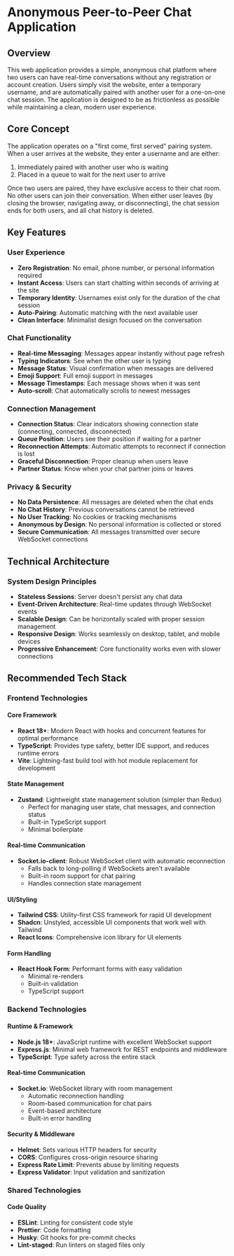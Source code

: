 # Anonymous Peer-to-Peer Chat Application

## Overview

This web application provides a simple, anonymous chat platform where two users can have real-time conversations without any registration or account creation. Users simply visit the website, enter a temporary username, and are automatically paired with another user for a one-on-one chat session. The application is designed to be as frictionless as possible while maintaining a clean, modern user experience.

## Core Concept

The application operates on a "first come, first served" pairing system. When a user arrives at the website, they enter a username and are either:

1. Immediately paired with another user who is waiting
2. Placed in a queue to wait for the next user to arrive

Once two users are paired, they have exclusive access to their chat room. No other users can join their conversation. When either user leaves (by closing the browser, navigating away, or disconnecting), the chat session ends for both users, and all chat history is deleted.

## Key Features

### User Experience

-   **Zero Registration**: No email, phone number, or personal information required
-   **Instant Access**: Users can start chatting within seconds of arriving at the site
-   **Temporary Identity**: Usernames exist only for the duration of the chat session
-   **Auto-Pairing**: Automatic matching with the next available user
-   **Clean Interface**: Minimalist design focused on the conversation

### Chat Functionality

-   **Real-time Messaging**: Messages appear instantly without page refresh
-   **Typing Indicators**: See when the other user is typing
-   **Message Status**: Visual confirmation when messages are delivered
-   **Emoji Support**: Full emoji support in messages
-   **Message Timestamps**: Each message shows when it was sent
-   **Auto-scroll**: Chat automatically scrolls to newest messages

### Connection Management

-   **Connection Status**: Clear indicators showing connection state (connecting, connected, disconnected)
-   **Queue Position**: Users see their position if waiting for a partner
-   **Reconnection Attempts**: Automatic attempts to reconnect if connection is lost
-   **Graceful Disconnection**: Proper cleanup when users leave
-   **Partner Status**: Know when your chat partner joins or leaves

### Privacy & Security

-   **No Data Persistence**: All messages are deleted when the chat ends
-   **No Chat History**: Previous conversations cannot be retrieved
-   **No User Tracking**: No cookies or tracking mechanisms
-   **Anonymous by Design**: No personal information is collected or stored
-   **Secure Communication**: All messages transmitted over secure WebSocket connections

## Technical Architecture

### System Design Principles

-   **Stateless Sessions**: Server doesn't persist any chat data
-   **Event-Driven Architecture**: Real-time updates through WebSocket events
-   **Scalable Design**: Can be horizontally scaled with proper session management
-   **Responsive Design**: Works seamlessly on desktop, tablet, and mobile devices
-   **Progressive Enhancement**: Core functionality works even with slower connections

## Recommended Tech Stack

### Frontend Technologies

#### Core Framework

-   **React 18+**: Modern React with hooks and concurrent features for optimal performance
-   **TypeScript**: Provides type safety, better IDE support, and reduces runtime errors
-   **Vite**: Lightning-fast build tool with hot module replacement for development

#### State Management

-   **Zustand**: Lightweight state management solution (simpler than Redux)
    -   Perfect for managing user state, chat messages, and connection status
    -   Built-in TypeScript support
    -   Minimal boilerplate

#### Real-time Communication

-   **Socket.io-client**: Robust WebSocket client with automatic reconnection
    -   Falls back to long-polling if WebSockets aren't available
    -   Built-in room support for chat pairing
    -   Handles connection state management

#### UI/Styling

-   **Tailwind CSS**: Utility-first CSS framework for rapid UI development
-   **Shadcn**: Unstyled, accessible UI components that work well with Tailwind
-   **React Icons**: Comprehensive icon library for UI elements

#### Form Handling

-   **React Hook Form**: Performant forms with easy validation
    -   Minimal re-renders
    -   Built-in validation
    -   TypeScript support

### Backend Technologies

#### Runtime & Framework

-   **Node.js 18+**: JavaScript runtime with excellent WebSocket support
-   **Express.js**: Minimal web framework for REST endpoints and middleware
-   **TypeScript**: Type safety across the entire stack

#### Real-time Communication

-   **Socket.io**: WebSocket library with room management
    -   Automatic reconnection handling
    -   Room-based communication for chat pairs
    -   Event-based architecture
    -   Built-in error handling

#### Security & Middleware

-   **Helmet**: Sets various HTTP headers for security
-   **CORS**: Configures cross-origin resource sharing
-   **Express Rate Limit**: Prevents abuse by limiting requests
-   **Express Validator**: Input validation and sanitization

### Shared Technologies

#### Code Quality

-   **ESLint**: Linting for consistent code style
-   **Prettier**: Code formatting
-   **Husky**: Git hooks for pre-commit checks
-   **Lint-staged**: Run linters on staged files only
